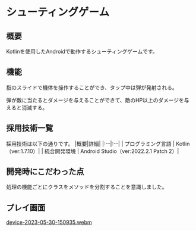 # シューティングゲーム
## 概要
Kotlinを使用したAndroidで動作するシューティングゲームです。

## 機能
指のスライドで機体を操作することができ、タップ中は弾が発射される。

弾が敵に当たるとダメージを与えることができて、敵のHP以上のダメージを与えると消滅する。

## 採用技術一覧
採用技術は以下の通りです。
|概要|詳細|
|:--|:--|
| プログラミング言語 | Kotlin（ver:1.7.10）|
| 統合開発環境 | Android Studio（ver:2022.2.1 Patch 2）|

## 開発時にこだわった点
処理の機能ごとにクラスをメソッドを分割することを意識しました。

## プレイ画面

[device-2023-05-30-150935.webm](https://github.com/b-forme-tomonari/Shooting/assets/106940016/4e58cf58-d68e-49b7-adf5-cafa8ee8f409)



